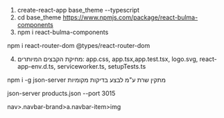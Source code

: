 1. create-react-app base_theme --typescript
2. cd base_theme
   https://www.npmjs.com/package/react-bulma-components
3. npm i react-bulma-components

npm i react-router-dom @types/react-router-dom

4. מחיקת הקבצים המיותרים:
   app.css, app.tsx,app.test.tsx, logo.svg, react-app-env.d.ts, serviceworker.ts, setupTests.ts

npm i -g json-server
מתקין שרת ע"מ לבצע בדיקות מקומיות

json-server products.json --port 3015

nav>.navbar-brand>a.navbar-item>img
